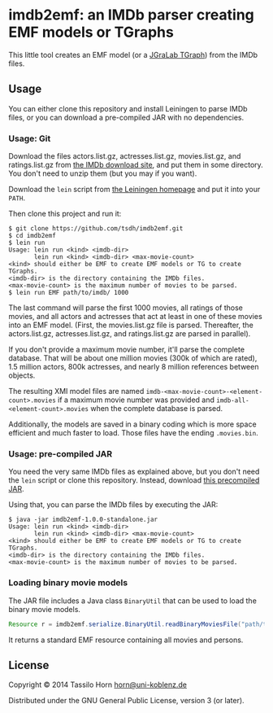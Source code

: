 # imdb2emf: an IMDb parser creating EMF models or TGraphs

This little tool creates an EMF model (or a
[JGraLab TGraph](http://jgralab.github.io/jgralab/)) from the IMDb files.

## Usage

You can either clone this repository and install Leiningen to parse IMDb files,
or you can download a pre-compiled JAR with no dependencies.

### Usage: Git

Download the files actors.list.gz, actresses.list.gz, movies.list.gz, and
ratings.list.gz from [the IMDb download site](http://www.imdb.com/interfaces),
and put them in some directory.  You don't need to unzip them (but you may if
you want).

Download the `lein` script from
[the Leiningen homepage](http://www.leiningen.org) and put it into your `PATH`.

Then clone this project and run it:

````
$ git clone https://github.com/tsdh/imdb2emf.git
$ cd imdb2emf
$ lein run
Usage: lein run <kind> <imdb-dir>
       lein run <kind> <imdb-dir> <max-movie-count>
<kind> should either be EMF to create EMF models or TG to create TGraphs.
<imdb-dir> is the directory containing the IMDb files.
<max-movie-count> is the maximum number of movies to be parsed.
$ lein run EMF path/to/imdb/ 1000
````

The last command will parse the first 1000 movies, all ratings of those movies,
and all actors and actresses that act at least in one of these movies into an
EMF model.  (First, the movies.list.gz file is parsed.  Thereafter, the
actors.list.gz, actresses.list.gz, and ratings.list.gz are parsed in parallel).

If you don't provide a maximum movie number, it'll parse the complete database.
That will be about one million movies (300k of which are rated), 1.5 million
actors, 800k actresses, and nearly 8 million references between objects.

The resulting XMI model files are named
`imdb-<max-movie-count>-<element-count>.movies` if a maximum movie number was
provided and `imdb-all-<element-count>.movies` when the complete database is
parsed.

Additionally, the models are saved in a binary coding which is more space
efficient and much faster to load.  Those files have the ending `.movies.bin`.

### Usage: pre-compiled JAR

You need the very same IMDb files as explained above, but you don't need the
`lein` script or clone this repository.  Instead, download
[this precompiled JAR](http://userpages.uni-koblenz.de/~horn/imdb2emf-1.0.0-standalone.jar).

Using that, you can parse the IMDb files by executing the JAR:

````
$ java -jar imdb2emf-1.0.0-standalone.jar
Usage: lein run <kind> <imdb-dir>
       lein run <kind> <imdb-dir> <max-movie-count>
<kind> should either be EMF to create EMF models or TG to create TGraphs.
<imdb-dir> is the directory containing the IMDb files.
<max-movie-count> is the maximum number of movies to be parsed.
````

### Loading binary movie models

The JAR file includes a Java class `BinaryUtil` that can be used to load the
binary movie models.


```` java
Resource r = imdb2emf.serialize.BinaryUtil.readBinaryMoviesFile("path/to/imdb.movies.bin");
````

It returns a standard EMF resource containing all movies and persons.

## License

Copyright © 2014 Tassilo Horn <horn@uni-koblenz.de>

Distributed under the GNU General Public License, version 3 (or later).
